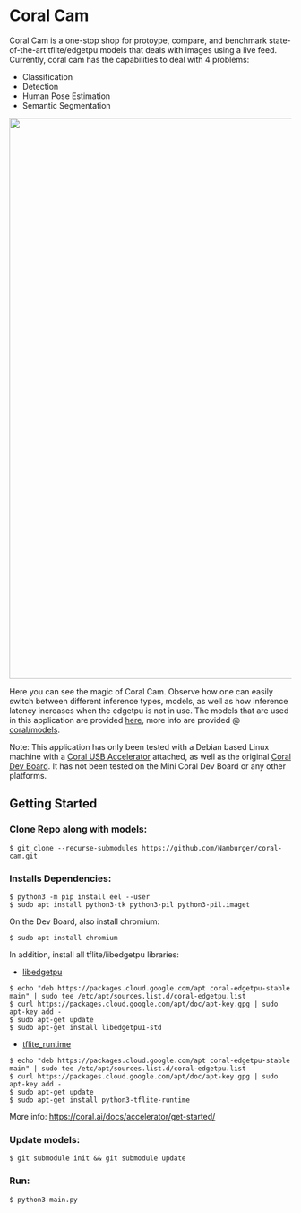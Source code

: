 # Coral Cam

Coral Cam is a one-stop shop for protoype, compare, and benchmark state-of-the-art tflite/edgetpu models that deals with images using a live feed.
Currently, coral cam has the capabilities to deal with 4 problems:

- Classification
- Detection
- Human Pose Estimation
- Semantic Segmentation

<img src="demo.gif" width="1000">

Here you can see the magic of Coral Cam. Observe how one can easily switch between different inference types, models, as
well as how inference latency increases when the edgetpu is not in use.
The models that are used in this application are provided [here](https://github.com/google-coral/test_data), more info
are provided @ [coral/models](https://coral.ai/models).

Note:
This application has only been tested with a Debian based Linux machine with
a  [Coral USB Accelerator](https://coral.ai/products/accelerator) attached, as well as the original [Coral Dev Board](coral.ai/products/dev-board).
It has not been tested on the Mini Coral Dev Board or any other platforms.

## Getting Started

### Clone Repo along with models:

```
$ git clone --recurse-submodules https://github.com/Namburger/coral-cam.git
```

### Installs Dependencies:

```
$ python3 -m pip install eel --user
$ sudo apt install python3-tk python3-pil python3-pil.imaget
```

On the Dev Board, also install chromium:

```
$ sudo apt install chromium
```

In addition, install all tflite/libedgetpu libraries:

- [libedgetpu](https://coral.ai/docs/accelerator/get-started/#1-install-the-edge-tpu-runtime)

```
$ echo "deb https://packages.cloud.google.com/apt coral-edgetpu-stable main" | sudo tee /etc/apt/sources.list.d/coral-edgetpu.list
$ curl https://packages.cloud.google.com/apt/doc/apt-key.gpg | sudo apt-key add -
$ sudo apt-get update
$ sudo apt-get install libedgetpu1-std
```

- [tflite_runtime](https://www.tensorflow.org/lite/guide/python)

```
$ echo "deb https://packages.cloud.google.com/apt coral-edgetpu-stable main" | sudo tee /etc/apt/sources.list.d/coral-edgetpu.list
$ curl https://packages.cloud.google.com/apt/doc/apt-key.gpg | sudo apt-key add -
$ sudo apt-get update
$ sudo apt-get install python3-tflite-runtime
```

More info:
https://coral.ai/docs/accelerator/get-started/

### Update models:

```
$ git submodule init && git submodule update
```

### Run:

```
$ python3 main.py
```

